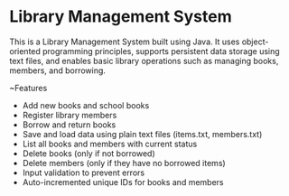 Library Management System
========

This is a Library Management System built using Java. It uses object-oriented programming principles, supports persistent data storage using text files, and enables basic library operations such as managing books, members, and borrowing.

~Features

- Add new books and school books
- Register library members
- Borrow and return books
- Save and load data using plain text files (items.txt, members.txt)
- List all books and members with current status
- Delete books (only if not borrowed)
- Delete members (only if they have no borrowed items)
- Input validation to prevent errors
- Auto-incremented unique IDs for books and members
